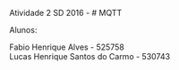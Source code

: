 Atividade 2 SD 2016 - # MQTT

Alunos:

Fabio Henrique Alves - 525758              
Lucas Henrique Santos do Carmo - 530743
